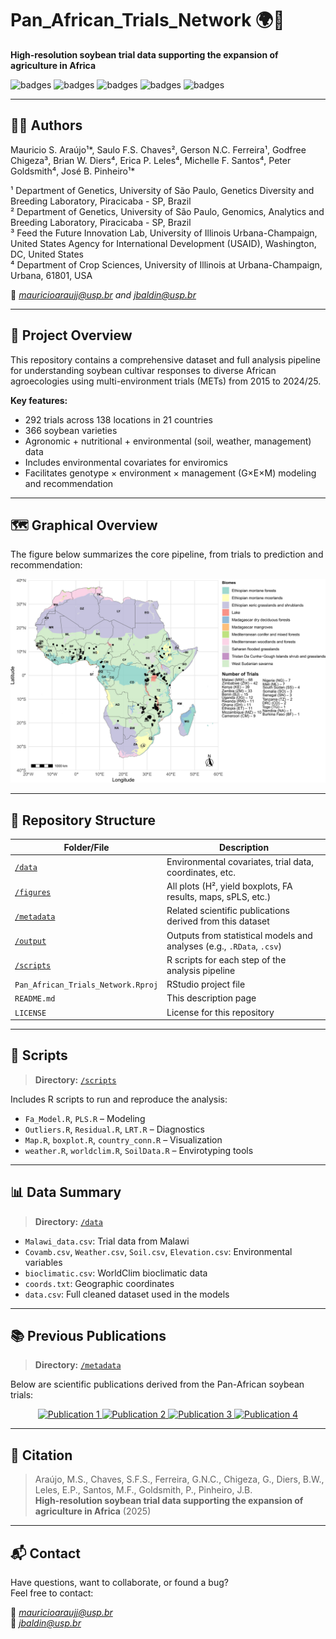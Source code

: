 # Pan_African_Trials_Network 🌍🌱  
**High-resolution soybean trial data supporting the expansion of agriculture in Africa**

![badges](https://img.shields.io/badge/Scientific-Data-blue) 
![badges](https://img.shields.io/badge/Funding-USAID-yellow) 
![badges](https://img.shields.io/badge/Trials-292%20across%2021%20countries-green) 
![badges](https://img.shields.io/badge/Years-2015--2024/25-blueviolet) 
![badges](https://img.shields.io/badge/Modeling-FA%2BPLS-red)

---

## 👩‍🔬 Authors

Mauricio S. Araújo¹\*, Saulo F.S. Chaves², Gerson N.C. Ferreira¹, Godfree Chigeza³, Brian W. Diers⁴, Erica P. Leles⁴, Michelle F. Santos⁴, Peter Goldsmith⁴, José B. Pinheiro¹\*  

¹ Department of Genetics, University of São Paulo, Genetics Diversity and Breeding Laboratory, Piracicaba - SP, Brazil  
² Department of Genetics, University of São Paulo, Genomics, Analytics and Breeding Laboratory, Piracicaba - SP, Brazil  
³ Feed the Future Innovation Lab, University of Illinois Urbana-Champaign, United States Agency for International Development (USAID), Washington, DC, United States  
⁴ Department of Crop Sciences, University of Illinois at Urbana-Champaign, Urbana, 61801, USA  

📧 *mauricioaraujj@usp.br and jbaldin@usp.br*

---

## 🧭 Project Overview

This repository contains a comprehensive dataset and full analysis pipeline for understanding soybean cultivar responses to diverse African agroecologies using multi-environment trials (METs) from 2015 to 2024/25.

**Key features:**
- 292 trials across 138 locations in 21 countries
- 366 soybean varieties
- Agronomic + nutritional + environmental (soil, weather, management) data
- Includes environmental covariates for enviromics
- Facilitates genotype × environment × management (G×E×M) modeling and recommendation

---

## 🗺️ Graphical Overview

The figure below summarizes the core pipeline, from trials to prediction and recommendation:

![Overview](figures/fig.jpg)

---

## 📂 Repository Structure

| Folder/File       | Description |
|-------------------|-------------|
| [`/data`](./data) | Environmental covariates, trial data, coordinates, etc. |
| [`/figures`](./figures) | All plots (H², yield boxplots, FA results, maps, sPLS, etc.) |
| [`/metadata`](./metadata) | Related scientific publications derived from this dataset |
| [`/output`](./output) | Outputs from statistical models and analyses (e.g., `.RData`, `.csv`) |
| [`/scripts`](./scripts) | R scripts for each step of the analysis pipeline |
| `Pan_African_Trials_Network.Rproj` | RStudio project file |
| `README.md` | This description page |
| `LICENSE` | License for this repository |

---

## 🧬 Scripts

> **Directory:** [`/scripts`](./scripts)

Includes R scripts to run and reproduce the analysis:
- `Fa_Model.R`, `PLS.R` – Modeling
- `Outliers.R`, `Residual.R`, `LRT.R` – Diagnostics
- `Map.R`, `boxplot.R`, `country_conn.R` – Visualization
- `weather.R`, `worldclim.R`, `SoilData.R` – Envirotyping tools

---

## 📊 Data Summary

> **Directory:** [`/data`](./data)

- `Malawi_data.csv`: Trial data from Malawi  
- `Covamb.csv`, `Weather.csv`, `Soil.csv`, `Elevation.csv`: Environmental variables  
- `bioclimatic.csv`: WorldClim bioclimatic data  
- `coords.txt`: Geographic coordinates  
- `data.csv`: Full cleaned dataset used in the models

---

## 📚 Previous Publications

> **Directory:** [`/metadata`](./metadata)

Below are scientific publications derived from the Pan-African soybean trials:

<p align="center">
  <a href="metadata/publication1.pdf">
    <img src="figures/pub1.png" alt="Publication 1" width="180"/>
  </a>
  <a href="metadata/publication2.pdf">
    <img src="figures/pub2.png" alt="Publication 2" width="180"/>
  </a>
  <a href="metadata/publication3.pdf">
    <img src="figures/pub3.png" alt="Publication 3" width="180"/>
  </a>
  <a href="metadata/publication4.pdf">
    <img src="figures/pub4.png" alt="Publication 4" width="180"/>
  </a>
</p>

---

## 📘 Citation

> Araújo, M.S., Chaves, S.F.S., Ferreira, G.N.C., Chigeza, G., Diers, B.W., Leles, E.P., Santos, M.F., Goldsmith, P., Pinheiro, J.B.  
> **High-resolution soybean trial data supporting the expansion of agriculture in Africa** (2025)

---

## 📬 Contact

Have questions, want to collaborate, or found a bug?  
Feel free to contact:

📧 *mauricioaraujj@usp.br*  
📧 *jbaldin@usp.br*
